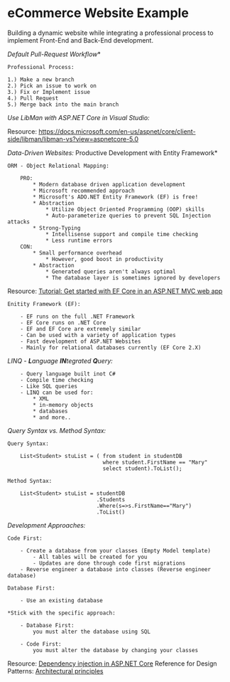 # eCommerce Website Example
Building a dynamic website while integrating a professional process to implement Front-End and Back-End development.

*Default Pull-Request Workflow**

    Professional Process:
    
    1.) Make a new branch
    2.) Pick an issue to work on
    3.) Fix or Implement issue
    4.) Pull Request
    5.) Merge back into the main branch
    
*Use LibMan with ASP.NET Core in Visual Studio:*

Resource: https://docs.microsoft.com/en-us/aspnet/core/client-side/libman/libman-vs?view=aspnetcore-5.0

*Data-Driven Websites:* Productive Development with Entity Framework*


    ORM - Object Relational Mapping:
    
        PRO:
            * Modern database driven application development
            * Microsoft recommended approach
            * Microsoft's ADO.NET Entity Framework (EF) is free!
            * Abstraction
                * Utilize Object Oriented Programming (OOP) skills
                * Auto-parameterize queries to prevent SQL Injection attacks
            * Strong-Typing
                * Intellisense support and compile time checking
                * Less runtime errors
        CON:
            * Small performance overhead
                * However, good boost in productivity
            * Abstraction
                * Generated queries aren't always optimal
                * The database layer is sometimes ignored by developers
        
            
Resource: [Tutorial: Get started with EF Core in an ASP.NET MVC web app](https://docs.microsoft.com/en-us/aspnet/core/data/ef-mvc/intro?view=aspnetcore-3.1)

    Enitity Framework (EF):
        
        - EF runs on the full .NET Framework
        - EF Core runs on .NET Core
        - EF and EF Core are extremely similar
        - Can be used with a variety of application types 
        - Fast development of ASP.NET Websites
        - Mainly for relational databases currently (EF Core 2.X)
        
*LINQ - **L**anguage **IN**tegrated **Q**uery:*
        
        - Query language built inot C#
        - Compile time checking
        - Like SQL queries
        - LINQ can be used for:
            * XML
            * in-memory objects
            * databases
            * and more..
*Query Syntax vs. Method Syntax:*
    
    Query Syntax:
        
        List<Student> stuList = ( from student in studentDB
                                  where student.FirstName == "Mary"
                                  select student).ToList();
                                  
    Method Syntax:
    
        List<Student> stuList = studentDB 
                                .Students
                                .Where(s=>s.FirstName=="Mary")
                                .ToList()
*Development Approaches:*

    Code First:
    
        - Create a database from your classes (Empty Model template)
            - All tables will be created for you
            - Updates are done through code first migrations
        - Reverse engineer a database into classes (Reverse engineer database)
        
    Database First:
    
        - Use an existing database
        
    *Stick with the specific approach:
    
        - Database First:
            you must alter the database using SQL
            
        - Code First: 
            you must alter the database by changing your classes
            
Resource: [Dependency injection in ASP.NET Core](https://docs.microsoft.com/en-us/aspnet/core/fundamentals/dependency-injection?view=aspnetcore-3.1)
Reference for Design Patterns: [Architectural principles](https://docs.microsoft.com/en-us/dotnet/architecture/modern-web-apps-azure/architectural-principles#dependency-inversion)
